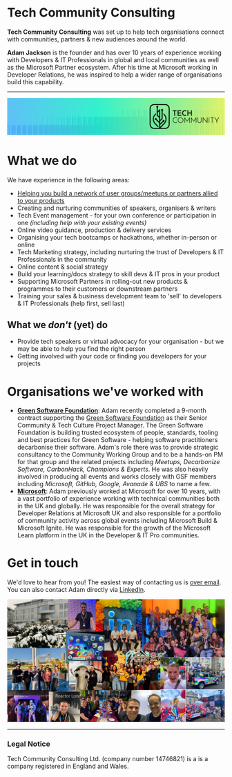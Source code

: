 # Tech Community Consulting
**Tech Community Consulting** was set up to help tech organisations connect with communities, partners & new audiences around the world. 

**Adam Jackson** is the founder and has over 10 years of experience working with Developers & IT Professionals in global and local communities as well as the Microsoft Partner ecosystem. After his time at Microsoft working in Developer Relations, he was inspired to help a wider range of organisations build this capability.

---

![Tech Community Graphic](TCGraphic.png)

# What we do
We have experience in the following areas:
- [Helping you build a network of user groups/meetups or partners allied to your products](https://tech-community.co.uk/meetups/)
- Creating and nurturing communities of speakers, organisers & writers
- Tech Event management - for your own conference or participation in one _(including help with your existing events)_
- Online video guidance, production & delivery services
- Organising your tech bootcamps or hackathons, whether in-person or online
- Tech Marketing strategy, including nurturing the trust of Developers & IT Professionals in the community
- Online content & social strategy
- Build your learning/docs strategy to skill devs & IT pros in your product
- Supporting Microsoft Partners in rolling-out new products & programmes to their customers or downstream partners
- Training your sales & business development team to 'sell' to developers & IT Professionals (help first, sell last)

## What we _don't_ (yet) do
- Provide tech speakers or virtual advocacy for your organisation  - but we may be able to help you find the right person
- Getting involved with your code or finding you developers for your projects

# Organisations we've worked with
- [**Green Software Foundation**](https://greensoftware.foundation): Adam recently completed a 9-month contract supporting the [Green Software Foundation](https://greensoftware.foundation) as their Senior Community & Tech Culture Project Manager. The Green Software Foundation is building trusted ecosystem of people, standards, tooling and best practices for Green Software - helping software practitioners decarbonise their software. Adam's role there was to provide strategic consultancy to the Community Working Group and to be a hands-on PM for that group and the related projects including _Meetups, Decarbonize Software, CarbonHack, Champions & Experts_. He was also heavily involved in producing all events and works closely with GSF members including _Microsoft, GitHub, Google, Avanade & UBS_ to name a few.
- [**Microsoft**](https://aka.ms/ukdeveloper): Adam previously worked at Microsoft for over 10 years, with a vast portfolio of experience working with technical communities both in the UK and globally. He was responsible for the overall strategy for Developer Relations at Microsoft UK and also responsible for a portfolio of community activity across global events including Microsoft Build & Microsoft Ignite. He was responsible for the growth of the Microsoft Learn platform in the UK in the Developer & IT Pro communities.

# Get in touch
We'd love to hear from you! The easiest way of contacting us is [over email](mailto:enquiry@tech-community.co.uk). You can also contact Adam directly via [LinkedIn](https://www.linkedin.com/in/adampjackson/). 

![A montage of pictures from Adam's time at Microsoft](Microsoft.jpeg)

---
### Legal Notice
Tech Community Consulting Ltd. (company number 14746821) is a is a company registered in England and Wales.
